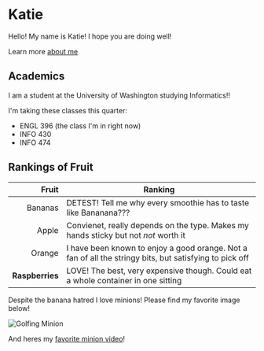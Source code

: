 # Katie

Hello! My name is Katie! I hope you are doing well! 

Learn more [about me](index.html)

## Academics
I am a student at the University of Washington studying Informatics!! 

I'm taking these classes this quarter:
- ENGL 396 (the class I'm in right now)
- INFO 430
- INFO 474 

## Rankings of Fruit 
| Fruit | Ranking |
|------:| --------| 
| Bananas | DETEST! Tell me why every smoothie has to taste like Bananana??? |
| Apple | Convienet, really depends on the type. Makes my hands sticky but not *not* worth it |
| Orange | I have been known to enjoy a good orange. Not a fan of all the stringy bits, but satisfying to pick off | 
| **Raspberries** | LOVE! The best, very expensive though. Could eat a whole container in one sitting |

Despite the banana hatred I love minions! Please find my favorite image below! 

![Golfing Minion](minion.jpeg "minions golfing")

And heres my [favorite minion video]()! 

